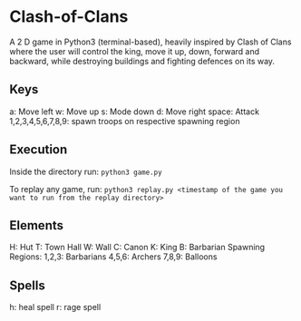 # Clash-of-Clans

A 2 D game in Python3 (terminal-based), heavily inspired by Clash of Clans where the user will control the king, move it up, down, forward and backward, while destroying buildings and fighting defences on its way.

## Keys

a: Move left
w: Move up
s: Mode down
d: Move right
space: Attack
1,2,3,4,5,6,7,8,9: spawn troops on respective spawning region

## Execution

Inside the directory run:
`python3 game.py`

To replay any game, run: `python3 replay.py <timestamp of the game you want to run from the replay directory>`

## Elements

H: Hut
T: Town Hall
W: Wall
C: Canon
K: King
B: Barbarian
Spawning Regions:
1,2,3: Barbarians
4,5,6: Archers
7,8,9: Balloons

## Spells

h: heal spell
r: rage spell
